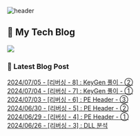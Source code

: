 
![header](https://capsule-render.vercel.app/api?type=waving&color=808080&height=300&section=header&text=Jeong%20Je&fontSize=90&fontColor=ffffff&animation=fadeIn&fontAlignY=38&descAlignY=51&descAlign=62)

## 📝 My Tech Blog
<a href="https://jeongje.vercel.app/" target='_blank'><img src="https://img.shields.io/badge/내 블로그-000000?style=flat&logo=nextdotjs&logoColor=white"></a>

### 📒 Latest Blog Post
<a href=https://jeongje.vercel.app/blog/post-11 target='_blank'>2024/07/05 - [리버싱 - 8] : KeyGen 풀이 - ②</a><br/>
<a href=https://jeongje.vercel.app/blog/post-10 target='_blank'>2024/07/04 - [리버싱 - 7] : KeyGen 풀이 - ①</a><br/>
<a href=https://jeongje.vercel.app/blog/post-09 target='_blank'>2024/07/03 - [리버싱 - 6] : PE Header - ③</a><br/>
<a href=https://jeongje.vercel.app/blog/post-08 target='_blank'>2024/06/30 - [리버싱 - 5] : PE Header - ②</a><br/>
<a href=https://jeongje.vercel.app/blog/post-07 target='_blank'>2024/06/29 - [리버싱 - 4] : PE Header - ①</a><br/>
<a href=https://jeongje.vercel.app/blog/post-06 target='_blank'>2024/06/26 - [리버싱 - 3] : DLL 분석</a><br/>
